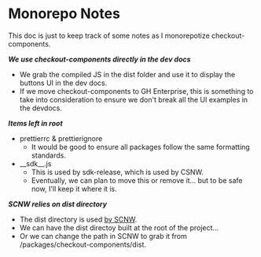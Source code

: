 # Monorepo Notes

This doc is just to keep track of some notes as I monorepotize checkout-components.

**_We use checkout-components directly in the dev docs_**

- We grab the compiled JS in the dist folder and use it to display the buttons UI in the dev docs.
- If we move checkout-components to GH Enterprise, this is something to take into consideration to ensure we don't break all the UI examples in the devdocs.

**_Items left in root_**

- prettierrc & prettierignore
  - It would be good to ensure all packages follow the same formatting standards.
- \_\_sdk\_\_.js
  - This is used by sdk-release, which is used by CSNW.
  - Eventually, we can plan to move this or remove it... but to be safe now, I'll keep it where it is.

**_SCNW relies on dist directory_**

- The dist directory is used [by SCNW](https://github.paypal.com/Checkout-R/smartcomponentnodeweb/blob/develop/src/utils/javascriptFileHelpers.ts#L199-L218).
- We can have the dist directoy built at the root of the project...
- Or we can change the path in SCNW to grab it from /packages/checkout-components/dist.

